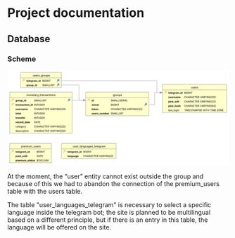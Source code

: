 # Project documentation

## Database

### Scheme
![database_schema.png](media/database_schema.svg)

At the moment, the “user” entity cannot exist outside the group and because of this we had to abandon the connection of the premium_users table with the users table.

The table "user_languages_telegram" is necessary to select a specific language inside the telegram bot; the site is planned to be multilingual based on a different principle, but if there is an entry in this table, the language will be offered on the site.
